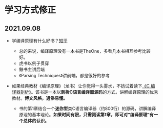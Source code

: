 # 学习方式修正





## 2021.09.08

- 学编译原理有什么好书？[知乎](https://www.zhihu.com/question/25868417/answer/203160461)
  - 总的来说，编译原理没有一本书是TheOne，多看几本书相互参考比较好。
  - 虎书以例子贯穿
  - 鲸书主讲后端
  - 《Parsing Techniques》讲前端，都是很好的参考

- 如果经典教材《编译原理》（龙书）让你觉得一头雾水，不妨试着读下[《C 编译器剖析》](https://link.zhihu.com/?target=https%3A//book.douban.com/subject/26814205/)。该书是一本以**剖析C语言编译器源码**的方式，讲解编译原理的优秀教材。**博文风格，通俗易懂。**
  - 书的第1章结合一个**迷你型**类C语言编译器（约800行）的源码，讲解编译原理的基本理论。**如果时间有限，只需阅读第1章，即可对“编译原理”有一个总体的认识。**

